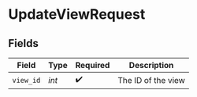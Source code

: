 # UpdateViewRequest


## Fields

| Field              | Type               | Required           | Description        |
| ------------------ | ------------------ | ------------------ | ------------------ |
| `view_id`          | *int*              | :heavy_check_mark: | The ID of the view |